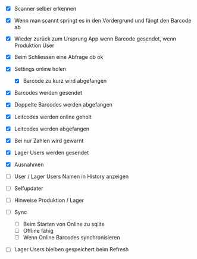 - [x] Scanner selber erkennen
- [x] Wenn man scannt springt es in den Vordergrund und fängt den Barcode ab
- [x] Wieder zurück zum Ursprung App wenn Barcode gesendet, wenn Produktion User
- [x] Beim Schliessen eine Abfrage ob ok
- [x] Settings online holen 
    - [x] Barcode zu kurz wird abgefangen
- [x] Barcodes werden gesendet
- [x] Doppelte Barcodes werden abgefangen
- [x] Leitcodes werden online geholt
- [x] Leitcodes werden abgefangen
- [x] Bei nur Zahlen wird gewarnt
- [x] Lager Users werden gesendet
- [x] Ausnahmen
- [ ] User / Lager Users Namen in History anzeigen
- [ ] Selfupdater
- [ ] Hinweise Produktion / Lager
- [ ] Sync
    - [ ] Beim Starten von Online zu sqlite
    - [ ] Offline fähig
    - [ ] Wenn Online Barcodes synchronisieren
- [ ] Lager Users bleiben gespeichert 
beim Refresh

